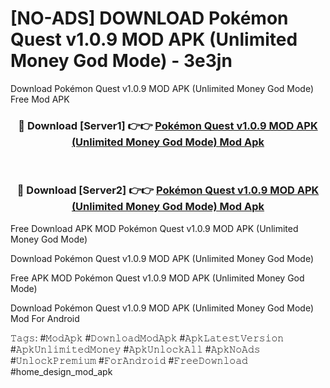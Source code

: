 # [NO-ADS] DOWNLOAD Pokémon Quest v1.0.9 MOD APK (Unlimited Money God Mode) - 3e3jn
Download Pokémon Quest v1.0.9 MOD APK (Unlimited Money God Mode) Free Mod APK

<div align="center">
<h3>🔴 Download [Server1] 👉👉 <a href="https://apk-comot.site?title=Pokémon_Quest_v1.0.9_MOD_APK_(Unlimited_Money_God_Mode)">Pokémon Quest v1.0.9 MOD APK (Unlimited Money God Mode) Mod Apk</a></h3><br>

<h3>🔴 Download [Server2] 👉👉 <a href="https://apk-comot.site?title=Pokémon_Quest_v1.0.9_MOD_APK_(Unlimited_Money_God_Mode)">Pokémon Quest v1.0.9 MOD APK (Unlimited Money God Mode) Mod Apk</a></h3>
</div>


Free Download APK MOD Pokémon Quest v1.0.9 MOD APK (Unlimited Money God Mode)

Download Pokémon Quest v1.0.9 MOD APK (Unlimited Money God Mode) 

Free APK MOD Pokémon Quest v1.0.9 MOD APK (Unlimited Money God Mode) 

Download Pokémon Quest v1.0.9 MOD APK (Unlimited Money God Mode) Mod For Android

𝚃𝚊𝚐𝚜: #𝙼𝚘𝚍𝙰𝚙𝚔 #𝙳𝚘𝚠𝚗𝚕𝚘𝚊𝚍𝙼𝚘𝚍𝙰𝚙𝚔 #𝙰𝚙𝚔𝙻𝚊𝚝𝚎𝚜𝚝𝚅𝚎𝚛𝚜𝚒𝚘𝚗 #𝙰𝚙𝚔𝚄𝚗𝚕𝚒𝚖𝚒𝚝𝚎𝚍𝙼𝚘𝚗𝚎𝚢 #𝙰𝚙𝚔𝚄𝚗𝚕𝚘𝚌𝚔𝙰𝚕𝚕 #𝙰𝚙𝚔𝙽𝚘𝙰𝚍𝚜 #𝚄𝚗𝚕𝚘𝚌𝚔𝙿𝚛𝚎𝚖𝚒𝚞𝚖 #𝙵𝚘𝚛𝙰𝚗𝚍𝚛𝚘𝚒𝚍 #𝙵𝚛𝚎𝚎𝙳𝚘𝚠𝚗𝚕𝚘𝚊𝚍 #home_design_mod_apk
